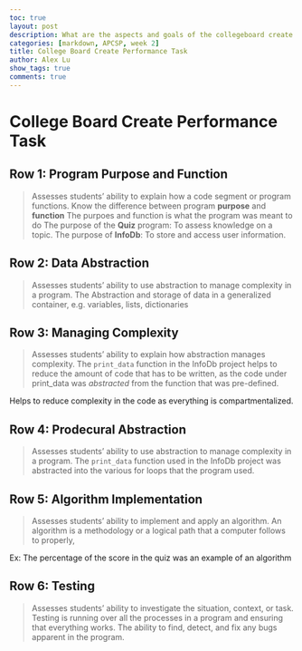 ```yaml
---
toc: true
layout: post
description: What are the aspects and goals of the collegeboard create performance task?
categories: [markdown, APCSP, week 2]
title: College Board Create Performance Task
author: Alex Lu
show_tags: true
comments: true
---
```


# College Board Create Performance Task

## Row 1: Program Purpose and Function
> Assesses students’ ability to explain how a code segment or program functions.
Know the difference between program **purpose** and **function**
> The purpoes and function is what the program was meant to do
The purpose of the **Quiz** program: To assess knowledge on a topic.
The purpose of **InfoDb**:           To store and access user information.

## Row 2: Data Abstraction
> Assesses students’ ability to use abstraction to manage complexity in a program.
The Abstraction and storage of data in a generalized container, e.g. variables, lists, dictionaries

## Row 3: Managing Complexity
> Assesses students’ ability to explain how abstraction manages complexity.
The `print_data` function in the InfoDb project helps to reduce the amount of code that has to be written, as the code under print_data was *abstracted* from the function that was pre-defined.

Helps to reduce complexity in the code as everything is compartmentalized.

## Row 4: Prodecural Abstraction
> Assesses students’ ability to use abstraction to manage complexity in a program.
The `print_data` function used in the InfoDb project was abstracted into the various for loops that the program used.

## Row 5: Algorithm Implementation
> Assesses students’ ability to implement and apply an algorithm.
An algorithm is a methodology or a logical path that a computer follows to properly, 

Ex: The percentage of the score in the quiz was an example of an algorithm

## Row 6: Testing
> Assesses students’ ability to investigate the situation, context, or task.
Testing is running over all the processes in a program and ensuring that everything works. The ability to find, detect, and fix any bugs apparent in the program.
